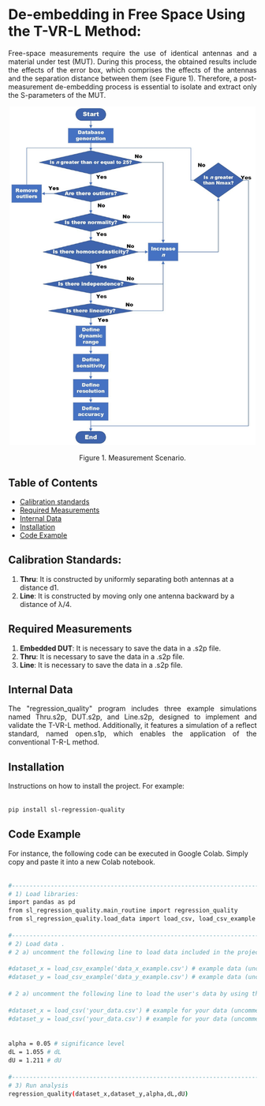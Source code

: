 # De-embedding in Free Space Using the T-VR-L Method:
<div align="justify">
Free-space measurements require the use of identical antennas and a material under test (MUT). During this process, the obtained results include the effects of the error box, which comprises the effects of the antennas and the separation distance between them (see Figure 1). Therefore, a post-measurement de-embedding process is essential to isolate and extract only the S-parameters of the MUT.
</div>

<p align="center">
    <img src="https://raw.githubusercontent.com/aplatag/project_SL_regression_quality/main/images/RlinealMW.jpeg" alt="methodology" width="500" >
</p>
<div align="center">
Figure 1. Measurement Scenario.
</div>


## Table of Contents
- [Calibration standards](#Calibration-Standards)
- [Required Measurements](#Required-Measurements)
- [Internal Data](#Internal-Data)
- [Installation](#installation)
- [Code Example](#code-Example)


## Calibration Standards:

1.  **Thru**: It is constructed by uniformly separating both antennas at a distance d1.
2.	**Line**: It is constructed by moving only one antenna backward by a distance of λ/4.

## Required Measurements

1.	**Embedded DUT**: It is necessary to save the data in a .s2p file.
2.	**Thru**: It is necessary to save the data in a .s2p file.
3.	**Line**: It is necessary to save the data in a .s2p file. 


## Internal Data
<div align="justify">
The "regression_quality" program includes three example simulations named Thru.s2p, DUT.s2p, and Line.s2p, designed to implement and validate the T-VR-L method. Additionally, it features a simulation of a reflect standard, named open.s1p, which enables the application of the conventional T-R-L method.
</div>


## Installation

Instructions on how to install the project. For example:
```bash

pip install sl-regression-quality
```
## Code Example
For instance, the following code can be executed in Google Colab. Simply copy and paste it into a new Colab notebook.
```bash

#--------------------------------------------------------------------------------
# 1) Load libraries:
import pandas as pd
from sl_regression_quality.main_routine import regression_quality
from sl_regression_quality.load_data import load_csv, load_csv_example

#--------------------------------------------------------------------------------
# 2) Load data . 
# 2 a) uncomment the following line to load data included in the project (as an example)

#dataset_x = load_csv_example('data_x_example.csv') # example data (uncomment line)
#dataset_y = load_csv_example('data_y_example.csv') # example data (uncomment line)

# 2 a) uncomment the following line to load the user's data by using the .csv file (described in the Database Structure section)

#dataset_x = load_csv('your_data.csv') # example for your data (uncomment line)
#dataset_y = load_csv('your_data.csv') # example for your data (uncomment line)


alpha = 0.05 # significance level
dL = 1.055 # dL
dU = 1.211 # dU

#--------------------------------------------------------------------------------
# 3) Run analysis
regression_quality(dataset_x,dataset_y,alpha,dL,dU)

```

         



        
